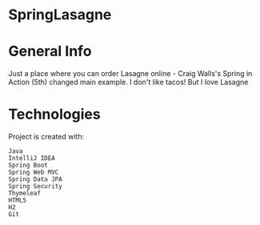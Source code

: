 # SpringLasagne

# General Info
Just a place where you can order Lasagne online - Craig Walls's Spring in Action (5th) changed main example. I don't like tacos! But I love Lasagne


# Technologies
Project is created with:

    Java
    IntelliJ IDEA
    Spring Boot
    Spring Web MVC
    Spring Data JPA
    Spring Security
    Thymeleaf
    HTML5
    H2
    Git

